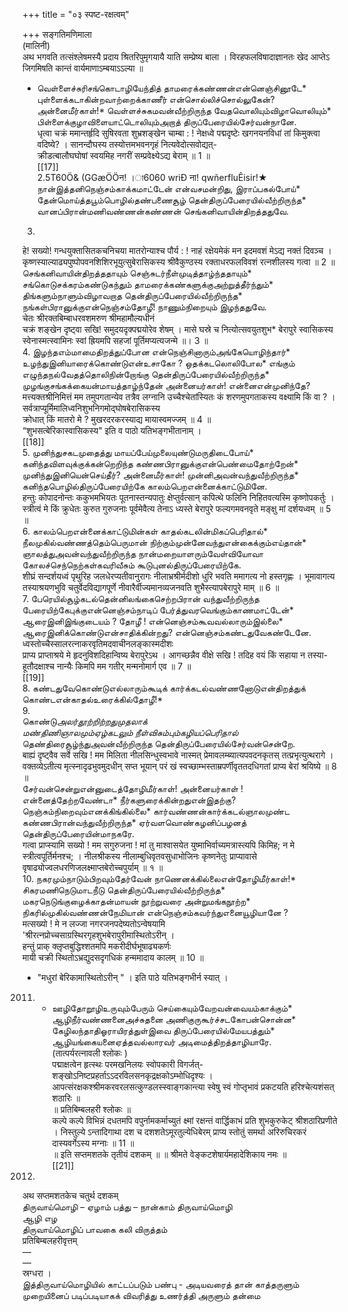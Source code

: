 +++
title = "०३ स्पष्ट-रक्षत्वम्"

+++
सङ्गतिमणिमाला   
(मालिनी)   
अथ भगवति तत्संश्लेषमस्यै प्रदाय श्रितरिपुमृगयायै याति सम्प्रेष्य बाला । विरहफलविषादाज्ञानतः खेद आप्तेऽ   
जिगमिषति कान्तं वार्यमाणाऽम्बयाऽऽल्या ॥   
* வெள்ளைச்சுரிசங்கொடாழியேந்தித் தாமரைக்கண்ணன்என்னெஞ்சினூடே* புள்ளைக்கடாகின்றவாற்றைக்காணீர் என்சொல்லிச்சொல்லுகேன்? அன்னைமீர்காள்!* வெள்ளச்சுகமவன்வீற்றிருந்த வேதவொலியும்விழாவொலியும்* பிள்ளைக்குழாவிளையாட்டொலியும்அறாத் திருப்பேரையில்சேர்வன்நானே.   
धृत्वा चक्रं ममान्तर्हृदि सुषिरवता शुभ्रशङ्खेन चाम्बा : ! नेक्षध्वे पद्मदृष्टेः खगनयनविधां तां किमुक्त्वा वदिष्ये? । सानन्दौघस्य तस्योत्तमभवनगृहं नित्यवेदोत्सवोद्यत्-   
क्रीडत्बालौघघोषां स्वयमिह नगरीं सम्प्रवेक्ष्येऽद्य बेराम् ॥ 1 ॥   
[[17]]  
2.5T60Ö& (GGæÖÖन! ।া6060 wriĐ ना! qwñerfluÊisir!★   
நான்இத்தனிநெஞ்சம்காக்கமாட்டேன் என்வசமன்றிது, இராப்பகல்போய்* தேன்மொய்த்தபூம்பொழில்தண்பணைசூழ் தென்திருப்பேரையில்வீற்றிருந்த* வானப்பிரான்மணிவண்ணன்கண்ணன் செங்கனிவாயின்திறத்ததுவே.   
3.   
हे! सख्यो! गन्धयुक्तासितकचनिचया मातरोन्याश्च पौर्य : ! नाहं रक्षेयमेकं मन इदमवशं मेऽद्य नक्तं दिवञ्च । कृष्णस्याल्याढ्यपुष्पोपवनशिशिरभूयुत्सुबेरासिकस्य श्रीवैकुण्ठस्य रक्ताधरफलविवशं रत्नशीलस्य गत्वा ॥ 2 ॥   
செங்கனிவாயின்திறத்ததாயும் செஞ்சுடர்நீள்முடித்தாழ்ந்ததாயும்* சங்கொடுசக்கரம்கண்டுகந்தும் தாமரைக்கண்களுக்குஅற்றுத்தீர்ந்தும்* திங்களும்நாளும்விழாவறாத தென்திருப்பேரையில்வீற்றிருந்த* நங்கள்பிரானுக்குஎன்நெஞ்சம்தோழீ! நாணும்நிறையும் இழந்ததுவே.   
चेतः श्रीरक्तबिम्बाधरवशमरुण श्रीमहामौल्यधीनं   
चक्रं शङ्खेन दृष्ट्वा सखि! समुदयदृक्पद्मयोरेव शेषम् । मासे घस्रे च नित्योत्सवयुतशुभ* बेरापुरे स्वासिकस्य स्वेनास्मत्स्वामिनः स्वां ह्रियमपि सहजां पूर्तिमप्यत्यजन्मे ॥। 3 ॥   
4. இழந்தஎம்மாமைதிறத்துப்போன என்நெஞ்சினாரும்அங்கேயொழிந்தார்*   
உழந்துஇனியாரைக்கொண்டுஎன்உசாகோ ? ஒதக்கடலொலிபோல* எங்கும் எழுந்தநல்வேதத்தொலிநின்றோங்கு தென்திருப்பேரையில்வீற்றிருந்த* முழங்குசங்கக்கையன்மாயத்தாழ்ந்தேன் அன்னையர்காள்! என்னைஎன்முனிந்தே?   
मत्त्यक्तश्रीनिमित्तं मम तमुपगतान्येव तत्रैव लग्नानि उच्चैश्चेतांस्यितः कं शरणमुपगताकस्य वक्ष्यामि किं वा ? । सर्वत्राप्यूर्मिमालिध्वनिशुभनिगमोद्घोषबेरासिकस्य   
क्रोधात् किं मातरो मे ? मुखरदरकरस्याद्य मायास्वमज्जम् ॥ 4 ॥   
“शुभसत्बेरिकास्वासिकस्य" इति व पाठो यतिभङ्गभीतानाम् ।   
[[18]]  
5. முனிந்துசகடமுதைத்து மாயப்பேய்முலையுண்டுமருதிடைபோய்*   
கனிந்தவிளவுக்குக்கன்றெறிந்த கண்ணபிரானுக்குஎன்பெண்மைதோற்றேன்* முனிந்துஇனியென்செய்தீர்? அன்னைமீர்காள்! முன்னிஅவன்வந்துவீற்றிருந்த* கனிந்தபொழில்திருப்பேரையிற்கே காலம்பெறஎன்னைக்காட்டுமினே.   
हन्तुः कोपादनोन्तः ककुभमभियतः पूतनास्तन्यपातुः क्षेप्तुर्वत्सान् कपित्थे फलिनि निहितवत्यस्मि कृष्णोपकर्तुः । स्त्रीत्वं मे किं क्रुधेतः कुरुत गुरुजनाः पूर्वमेवैत्य तेनाऽ ध्यस्ते बेरापुरे फल्यगमवनवृते मङ्क्षु मां दर्शयध्वम् ॥ 5 ॥   
6. காலம்பெறஎன்னைக்காட்டுமின்கள் காதல்கடலின்மிகப்பெரிதால்*   
நீலமுகில்வண்ணத்தெம்பெருமான் நிற்கும்முன்னேவந்துஎன்கைக்கும்எய்தான்* ஞாலத்துஅவன்வந்துவீற்றிருந்த நான்மறையாளரும்வேள்வியோவா கோலச்செந்நெற்கள்கவரிவீசும் கூடுபுனல்திருப்பேரையிற்கே.   
शीघ्रं सन्दर्शयध्वं पृथुरिह जलधेरप्यतीवानुरागः नीलाभ्रश्रीर्मदीशो धुरि भवति ममागत्य नो हस्तगृह्णः । भूमावागत्य तस्याश्रयणभुवि चतुर्वेदविद्यागपूर्णे नीवारैर्वीज्यमानव्यजनवति शुभैस्त्यापबेरापुरे माम् ॥ 6 ॥   
7. பேரெயில்சூழ்கடல்தென்னிலங்கைசெற்றபிரான் வந்துவீற்றிருந்த   
பேரையிற்கேபுக்குஎன்னெஞ்சம்நாடிப் பேர்த்துவரவெங்கும்காணமாட்டேன்* ஆரைஇனிஇங்குடையம் ? தோழீ ! என்னெஞ்சம்கூவவல்லாரும்இல்லை* ஆரைஇனிக்கொண்டுஎன்சாதிக்கின்றது? என்னெஞ்சம்கண்டதுவேகண்டேனே.   
ध्वस्तोच्चैस्सालरत्नाकरवृतिमदवाचीनलङ्कास्मदीशः   
प्राप्य प्राप्ताश्रये मे हृदनुविशदिहान्विष्य बेरापुरेऽथ । आगच्छन्नैव वीक्षे सखि ! तदिह वयं किं सहाया न तस्या- हूतौदक्षाश्च नान्यैः किमपि मम गतीर् मन्मनोमार्ग एव ॥ 7 ॥   
[[19]]  
8. கண்டதுவேகொண்டுஎல்லாரும்கூடிக் கார்க்கடல்வண்ணனோடுஎன்திறத்துக்   
கொண்டஎன்காதல்உரைக்கில்தோழீ!*   
9.   
கொண்டு*அலர்தூற்றிற்றதுமுதலாக்   
மண்திணிஞாலமும்ஏழ்கடலும் நீள்விசும்பும்கழியப்பெரிதால்* தெண்திரைசூழ்ந்துஅவன்வீற்றிருந்த தென்திருப்பேரையில்சேர்வன்சென்றே.   
बाह्यं दृष्ट्वैव सर्वे सखि ! मम मिलिता नीलसिन्धुस्वभावे नास्मत् प्रेमावलम्ब्यात्यपवदनकृतस् तत्प्रभृत्युत्थरागे । वक्तव्येऽतीत्य मृत्स्नादृढभुवमुदधीन् सप्त भूयान् परं खं स्वच्छाम्भस्ताम्रपर्णीवृततदधिगतां प्राप्य बेरां श्रयिष्ये ॥ 8 ॥   
சேர்வன்சென்றுஎன்னுடைத்தோழிமீர்காள்! அன்னையர்காள் !என்னைத்தேற்றவேண்டா* நீர்களுரைக்கின்றதுஎன்இதற்கு? நெஞ்சும்நிறைவும்எனக்கிங்கில்லை* கார்வண்ணன்கார்க்கடல்ஞாலமுண்ட கண்ணபிரான்வந்துவீற்றிருந்த* ஏர்வளவொண்கழனிப்பழனத் தென்திருப்பேரையின்மாநகரே.   
गत्वा प्राप्स्यामि सख्यो ! मम सगुरुजना ! मां तु माश्वासयेत युष्माभिर्वाच्यमत्रास्त्यपि किमिह; न मे स्त्रीत्वपूर्तिर्मनश्च; । नीलश्रीकस्य नीलाम्बुधिवृतवसुधाभोजिनः कृष्णनेतुः प्राप्यावासे वृषाढ्योज्वलधरणिजलक्ष्माप्तबेरोच्चपुर्याम् ॥ १ ॥   
10. நகரமும்நாடும்பிறவும்தேர்வேன் நாணெனக்கில்லைஎன்தோழிமீர்காள்!*   
சிகரமணிநெடுமாடநீடு தென்திருப்பேரையில்வீற்றிருந்த* மகரநெடுங்குழைக்காதன்மாயன் நூற்றுவரை அன்றுமங்கநூற்ற* நிகரில்முகில்வண்ணன்நேமியான் என்நெஞ்சம்கவர்ந்துஎனையூழியானே ?   
मत्सख्यो ! मे न लज्जा नगरजनपदेष्यतोऽन्वेषयामि   
'श्रीरत्नप्रोच्चसाग्रस्थिरगृहशुभबेरापुरीमास्थितोऽरीन् ।   
हन्तुं प्राक् क्लृप्तबुद्धिश्शतमपि मकरीदीर्घभूषाढ्यकर्णः   
मायी चक्री स्थितोऽभ्रद्युदसदृगधिकं हन्ममादाय कालम् ॥ 10 ॥   
* "मधुरां बेरिकामास्थितोऽरीन् " । इति पाठे यतिभङ्गभीर्न स्यात् ।   
2011. * ஊழிதோறூழிஉருவும்பேரும் செய்கையும்வேறவன்வையம்காக்கும்*   
ஆழிநீர்வண்ணனைஅச்சுதனை அணிகுருகூர்ச்சடகோபன்சொன்ன* கேழிலந்தாதிஓராயிரத்துள்இவை திருப்பேரையில்மேயபத்தும்* ஆழியங்கையனைஏத்தவல்லாரவர் அடிமைத்திறத்தாழியாரே.   
(तात्पर्यरत्नावली श्लोकः )   
पद्माक्षत्वेन हृत्स्थः परमखनिलयः स्वोपकारी विगर्जत्- शङ्खोऽनिष्टप्रहर्ताऽऽदरविलसनकृद्रक्षकोऽम्भोधिदृश्यः । आपत्संरक्षकश्श्रीमकरवरलसत्कुण्डलस्स्वाङ्गकान्त्या स्वेषु स्वं गोप्तृभावं प्रकटयति हरिश्चेत्यशंसत् शठारिः ॥   
॥ प्रतिबिम्बलहरी श्लोकः ॥   
कल्पे कल्पे विभिन्नं दधतमपि वपुर्नामकर्माच्युतं क्ष्मां रक्षन्तं वार्द्धिकाभं प्रति शुभकुरुकेट् श्रीशठारिप्रणीते । निस्तुल्ये ऽन्तादिगाथा दश च दशशतेऽमूरतुल्येधिबेरम् प्राप्य स्तोतुं समर्था अरिरुचिरकरं दास्यवर्गेऽस्य मग्नाः ॥ 11 ॥   
॥ इति सप्तमशतके तृतीयं दशकम् ॥ ॥ श्रीमते वेङ्कटशेषार्यमहादेशिकाय नमः ॥   
[[21]]  
1.   
अथ सप्तमशतकेच चतुर्थ दशकम्   
திருவாய்மொழி – ஏழாம் பத்து – நான்காம் திருவாய்மொழி   
ஆழி எழ   
திருவாய்மொழிப் பாவகை கலி விருத்தம்   
प्रतिबिम्बलहरीवृत्तम्   
—   
—   
स्रग्धरा ।   
இத்திருவாய்மொழியில் காட்டப்படும் பண்பு - அடியவரைத் தான் காத்தருளும் முறையினைப் படிப்படியாகக் விவரித்து உணர்த்தி அருளும் தன்மை   

